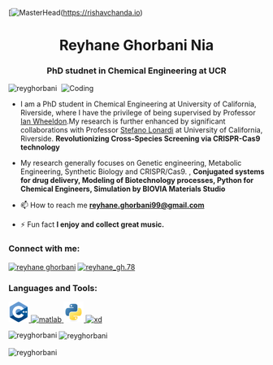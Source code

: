[![MasterHead](https://images.immediate.co.uk/production/volatile/sites/4/2019/12/GettyImages-543487956-edit-57a87fb.jpg?quality=90&resize=460,306)(https://rishavchanda.io)
<h1 align="center">Reyhane Ghorbani Nia</h1>
<h3 align="center"> PhD studnet in Chemical Engineering at UCR </h3>
<img align="right" alt="Coding" width="400" src="https://images.immediate.co.uk/production/volatile/sites/4/2019/12/GettyImages-543487956-edit-57a87fb.jpg?quality=90&resize=460,306".

<p align="left"> <img src="https://komarev.com/ghpvc/?username=reyghorbani&label=Profile%20views&color=0e75b6&style=flat" alt="reyghorbani" /> </p>

- I am a PhD student in Chemical Engineering at University of California, Riverside, where I have the privilege of being supervised by Professor [Ian Wheeldon](https://scholar.google.com/citations?user=[https://scholar.google.com/citations?hl=en&user=ADvvggYAAAAJ&view_op=list_works&sortby=pubdate]).My research is further enhanced by significant collaborations with Professor [Stefano Lonardi](https://scholar.google.com/citations?user=[https://scholar.google.com/citations?hl=en&user=T1tFq2MAAAAJ&view_op=list_works&sortby=pubdate]) at University of California, Riverside. **Revolutionizing Cross-Species Screening via CRISPR-Cas9 technology**

- My research generally focuses on Genetic engineering, Metabolic Engineering, Synthetic Biology and CRISPR/Cas9. , **Conjugated systems for drug delivery, Modeling of Biotechnology processes, Python for Chemical Engineers, Simulation by BIOVIA Materials Studio**

- 📫 How to reach me **reyhane.ghorbani99@gmail.com**

- ⚡ Fun fact **I enjoy and collect great music.**

<h3 align="left">Connect with me:</h3>
<p align="left">
<a href="https://linkedin.com/in/reyhane ghorbani" target="blank"><img align="center" src="https://raw.githubusercontent.com/rahuldkjain/github-profile-readme-generator/master/src/images/icons/Social/linked-in-alt.svg" alt="reyhane ghorbani" height="30" width="40" /></a>
<a href="https://instagram.com/reyhane_gh.78" target="blank"><img align="center" src="https://raw.githubusercontent.com/rahuldkjain/github-profile-readme-generator/master/src/images/icons/Social/instagram.svg" alt="reyhane_gh.78" height="30" width="40" /></a>
</p>

<h3 align="left">Languages and Tools:</h3>
<p align="left"> <a href="https://www.w3schools.com/cpp/" target="_blank" rel="noreferrer"> <img src="https://raw.githubusercontent.com/devicons/devicon/master/icons/cplusplus/cplusplus-original.svg" alt="cplusplus" width="40" height="40"/> </a> <a href="https://www.mathworks.com/" target="_blank" rel="noreferrer"> <img src="https://upload.wikimedia.org/wikipedia/commons/2/21/Matlab_Logo.png" alt="matlab" width="40" height="40"/> </a> <a href="https://www.python.org" target="_blank" rel="noreferrer"> <img src="https://raw.githubusercontent.com/devicons/devicon/master/icons/python/python-original.svg" alt="python" width="40" height="40"/> </a> <a href="https://www.adobe.com/products/xd.html" target="_blank" rel="noreferrer"> <img src="https://cdn.worldvectorlogo.com/logos/adobe-xd.svg" alt="xd" width="40" height="40"/> </a> </p>

<p><img align="left" src="https://github-readme-stats.vercel.app/api/top-langs?username=reyghorbani&show_icons=true&locale=en&layout=compact" alt="reyghorbani" /></p>

<p>&nbsp;<img align="center" src="https://github-readme-stats.vercel.app/api?username=reyghorbani&show_icons=true&locale=en" alt="reyghorbani" /></p>

<p><img align="center" src="https://github-readme-streak-stats.herokuapp.com/?user=reyghorbani&" alt="reyghorbani" /></p>
